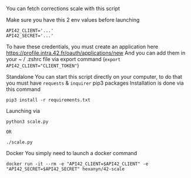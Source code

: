 You can fetch corrections scale with this script

Make sure you have this 2 env values before launching
```
API42_CLIENT='...'
API42_SECRET='...'
```

To have these credentials, you must create an application here https://profile.intra.42.fr/oauth/applications/new
And you can add them in your ~ / .zshrc file via export command (`export API42_CLIENT="CLIENT_TOKEN"`)

Standalone
You can start this script directly on your computer, to do that you must have `requests` & `inquirer` pip3 packages
Installation is done via this command
```
pip3 install -r requirements.txt
```

Launching via
```
python3 scale.py

OR

./scale.py
```

Docker
You simply need to launch a docker command
```
docker run -it --rm -e "API42_CLIENT=$API42_CLIENT" -e "API42_SECRET=$API42_SECRET" hexanyn/42-scale
```

